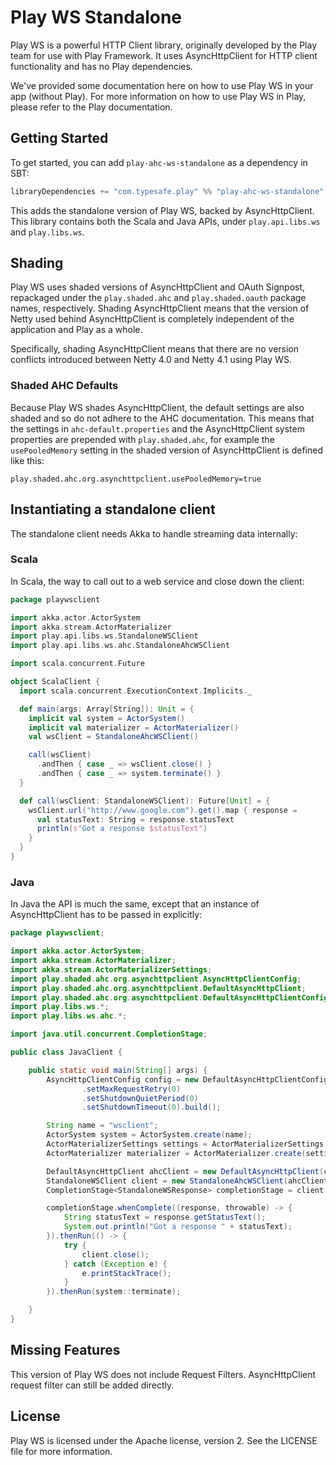 # Play WS Standalone

Play WS is a powerful HTTP Client library, originally developed by the Play team for use with Play Framework. It uses AsyncHttpClient for HTTP client functionality and has no Play dependencies.

We've provided some documentation here on how to use Play WS in your app (without Play). For more information on how to use Play WS in Play, please refer to the Play documentation.

## Getting Started

To get started, you can add `play-ahc-ws-standalone` as a dependency in SBT:

```scala
libraryDependencies += "com.typesafe.play" %% "play-ahc-ws-standalone" % "1.0.0-M1"
```

This adds the standalone version of Play WS, backed by AsyncHttpClient.  This library contains both the Scala and Java APIs, under `play.api.libs.ws` and `play.libs.ws`.

## Shading

Play WS uses shaded versions of AsyncHttpClient and OAuth Signpost, repackaged under the `play.shaded.ahc` and `play.shaded.oauth` package names, respectively.  Shading AsyncHttpClient means that the version of Netty used behind AsyncHttpClient is completely independent of the application and Play as a whole.

Specifically, shading AsyncHttpClient means that there are no version conflicts introduced between Netty 4.0 and Netty 4.1 using Play WS.

### Shaded AHC Defaults 

Because Play WS shades AsyncHttpClient, the default settings are also shaded and so do not adhere to the AHC documentation.  This means that the settings in `ahc-default.properties` and the AsyncHttpClient system properties are prepended with `play.shaded.ahc`, for example the `usePooledMemory` setting in the shaded version of AsyncHttpClient is defined like this:

```properties
play.shaded.ahc.org.asynchttpclient.usePooledMemory=true
```

## Instantiating a standalone client

The standalone client needs Akka to handle streaming data internally:

### Scala

In Scala, the way to call out to a web service and close down the client:

```scala
package playwsclient

import akka.actor.ActorSystem
import akka.stream.ActorMaterializer
import play.api.libs.ws.StandaloneWSClient
import play.api.libs.ws.ahc.StandaloneAhcWSClient

import scala.concurrent.Future

object ScalaClient {
  import scala.concurrent.ExecutionContext.Implicits._

  def main(args: Array[String]): Unit = {
    implicit val system = ActorSystem()
    implicit val materializer = ActorMaterializer()
    val wsClient = StandaloneAhcWSClient()

    call(wsClient)
      .andThen { case _ => wsClient.close() }
      .andThen { case _ => system.terminate() }
  }

  def call(wsClient: StandaloneWSClient): Future[Unit] = {
    wsClient.url("http://www.google.com").get().map { response ⇒
      val statusText: String = response.statusText
      println(s"Got a response $statusText")
    }
  }
}
```

### Java

In Java the API is much the same, except that an instance of AsyncHttpClient has to be passed in explicitly:

```java
package playwsclient;

import akka.actor.ActorSystem;
import akka.stream.ActorMaterializer;
import akka.stream.ActorMaterializerSettings;
import play.shaded.ahc.org.asynchttpclient.AsyncHttpClientConfig;
import play.shaded.ahc.org.asynchttpclient.DefaultAsyncHttpClient;
import play.shaded.ahc.org.asynchttpclient.DefaultAsyncHttpClientConfig;
import play.libs.ws.*;
import play.libs.ws.ahc.*;

import java.util.concurrent.CompletionStage;

public class JavaClient {

    public static void main(String[] args) {
        AsyncHttpClientConfig config = new DefaultAsyncHttpClientConfig.Builder()
                .setMaxRequestRetry(0)
                .setShutdownQuietPeriod(0)
                .setShutdownTimeout(0).build();

        String name = "wsclient";
        ActorSystem system = ActorSystem.create(name);
        ActorMaterializerSettings settings = ActorMaterializerSettings.create(system);
        ActorMaterializer materializer = ActorMaterializer.create(settings, system, name);

        DefaultAsyncHttpClient ahcClient = new DefaultAsyncHttpClient(config);
        StandaloneWSClient client = new StandaloneAhcWSClient(ahcClient, materializer);
        CompletionStage<StandaloneWSResponse> completionStage = client.url("http://www.google.com").get();

        completionStage.whenComplete((response, throwable) -> {
            String statusText = response.getStatusText();
            System.out.println("Got a response " + statusText);
        }).thenRun(() -> {
            try {
                client.close();
            } catch (Exception e) {
                e.printStackTrace();
            }
        }).thenRun(system::terminate);

    }
}
```

## Missing Features

This version of Play WS does not include Request Filters.  AsyncHttpClient request filter can still be added directly.

## License

Play WS is licensed under the Apache license, version 2. See the LICENSE file for more information.
